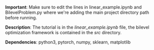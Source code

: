 **Important**: Make sure to edit the lines in linear_example.ipynb and BilevelProblem.py where we're adding the main project directory path before running.

**Description**: The tutorial is in the *linear_example.ipynb* file, the bilevel optimization framework is contained in the *src* directory.

**Dependencies**: python3, pytorch, numpy, sklearn, matplotlib
